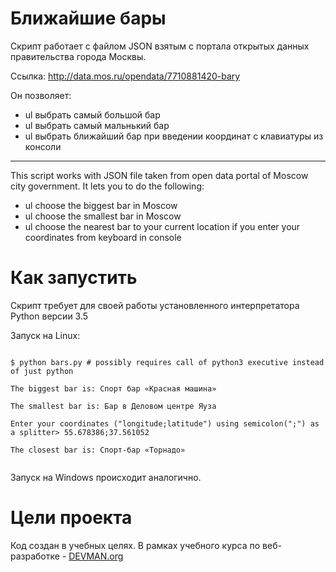 # Ближайшие бары

Скрипт работает с файлом JSON взятым с портала открытых данных правительства города Москвы.

Ссылка: http://data.mos.ru/opendata/7710881420-bary

Он позволяет:
* ul выбрать самый большой бар
* ul выбрать самый мальнький бар
* ul выбрать ближайший бар при введении координат с клавиатуры из консоли

------------------------------
This script works with JSON file taken from open data portal of Moscow city government.
It lets you to do the following:
* ul choose the biggest bar in Moscow
* ul choose the smallest bar in Moscow
* ul choose the nearest bar to your current location if you enter your coordinates from keyboard in console

# Как запустить

Скрипт требует для своей работы установленного интерпретатора Python версии 3.5

Запуск на Linux:

```#!bash

$ python bars.py # possibly requires call of python3 executive instead of just python

The biggest bar is: Спорт бар «Красная машина»

The smallest bar is: Бар в Деловом центре Яуза

Enter your coordinates ("longitude;latitude") using semicolon(";") as a splitter> 55.678386;37.561052

The closest bar is: Спорт-бар «Торнадо»


```

Запуск на Windows происходит аналогично.

# Цели проекта

Код создан в учебных целях. В рамках учебного курса по веб-разработке - [DEVMAN.org](https://devman.org)
